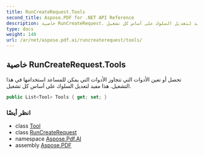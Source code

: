 ```yaml
---
title: RunCreateRequest.Tools
second_title: Aspose.PDF for .NET API Reference
description: خاصية RunCreateRequest. تحصل أو تعين الأدوات التي تتجاوز الأدوات التي يمكن للمساعد استخدامها في هذا التشغيل. هذا مفيد لتعديل السلوك على أساس كل تشغيل.
type: docs
weight: 140
url: /ar/net/aspose.pdf.ai/runcreaterequest/tools/
---
```

## خاصية RunCreateRequest.Tools

تحصل أو تعين الأدوات التي تتجاوز الأدوات التي يمكن للمساعد استخدامها في هذا التشغيل. هذا مفيد لتعديل السلوك على أساس كل تشغيل.

```csharp
public List<Tool> Tools { get; set; }
```

### انظر أيضًا

* class [Tool](../../tool/)
* class [RunCreateRequest](../)
* namespace [Aspose.Pdf.AI](../../../aspose.pdf.ai/)
* assembly [Aspose.PDF](../../../)